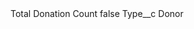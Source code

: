 <?xml version="1.0" encoding="UTF-8"?>
<CustomMetadata xmlns="http://soap.sforce.com/2006/04/metadata" xmlns:xsi="http://www.w3.org/2001/XMLSchema-instance" xmlns:xsd="http://www.w3.org/2001/XMLSchema">
    <label>Total Donation Count</label>
    <protected>false</protected>
    <values>
        <field>Type__c</field>
        <value xsi:type="xsd:string">Donor</value>
    </values>
</CustomMetadata>
